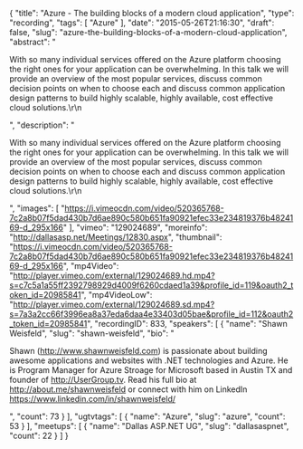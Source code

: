{
  "title": "Azure - The building blocks of a modern cloud application",
  "type": "recording",
  "tags": [
    "Azure"
  ],
  "date": "2015-05-26T21:16:30",
  "draft": false,
  "slug": "azure-the-building-blocks-of-a-modern-cloud-application",
  "abstract": "<p>With so many individual services offered on the Azure platform choosing the right ones for your application can be overwhelming. In this talk we will provide an overview of the most popular services, discuss common decision points on when to choose each and discuss common application design patterns to build highly scalable, highly available, cost effective cloud solutions.\r\n</p>",
  "description": "<p>With so many individual services offered on the Azure platform choosing the right ones for your application can be overwhelming. In this talk we will provide an overview of the most popular services, discuss common decision points on when to choose each and discuss common application design patterns to build highly scalable, highly available, cost effective cloud solutions.\r\n</p>",
  "images": [
    "https://i.vimeocdn.com/video/520365768-7c2a8b07f5dad430b7d6ae890c580b651fa90921efec33e234819376b4824169-d_295x166"
  ],
  "vimeo": "129024689",
  "moreinfo": "http://dallasasp.net/Meetings/12830.aspx",
  "thumbnail": "https://i.vimeocdn.com/video/520365768-7c2a8b07f5dad430b7d6ae890c580b651fa90921efec33e234819376b4824169-d_295x166",
  "mp4Video": "http://player.vimeo.com/external/129024689.hd.mp4?s=c7c5a1a55ff2392798929d4009f6260cdaed1a39&profile_id=119&oauth2_token_id=20985841",
  "mp4VideoLow": "http://player.vimeo.com/external/129024689.sd.mp4?s=7a3a2cc66f3996ea8a37eda6daa4e33403d05bae&profile_id=112&oauth2_token_id=20985841",
  "recordingID": 833,
  "speakers": [
    {
      "name": "Shawn Weisfeld",
      "slug": "shawn-weisfeld",
      "bio": "<p>Shawn (http://www.shawnweisfeld.com) is passionate about building awesome applications and websites with .NET technologies and Azure. He is Program Manager for Azure Stroage for Microsoft based in Austin TX and founder of http://UserGroup.tv. Read his full bio at http://about.me/shawnweisfeld or connect with him on LinkedIn https://www.linkedin.com/in/shawnweisfeld/</p>",
      "count": 73
    }
  ],
  "ugtvtags": [
    {
      "name": "Azure",
      "slug": "azure",
      "count": 53
    }
  ],
  "meetups": [
    {
      "name": "Dallas ASP.NET UG",
      "slug": "dallasaspnet",
      "count": 22
    }
  ]
}